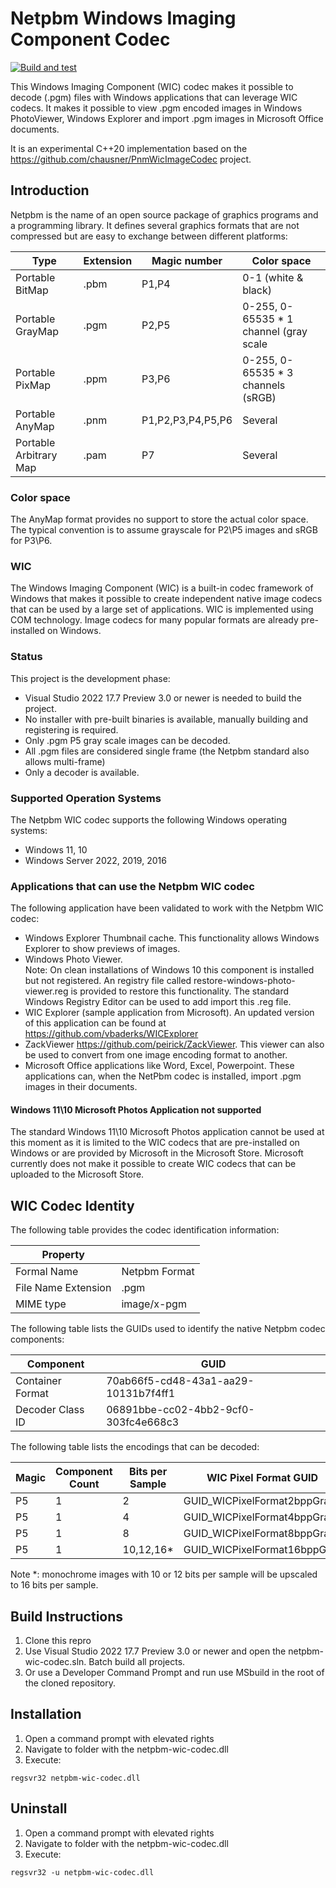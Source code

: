 # Netpbm Windows Imaging Component Codec

[![Build and test](https://github.com/vbaderks/netpbm-wic-codec/actions/workflows/msbuild.yml/badge.svg)](https://github.com/vbaderks/netpbm-wic-codec/actions/workflows/msbuild.yml)

This Windows Imaging Component (WIC) codec makes it possible to decode (.pgm) files with Windows applications that can leverage WIC codecs.
It makes it possible to view .pgm encoded images in Windows PhotoViewer, Windows Explorer and import .pgm images in Microsoft Office documents.

It is an experimental C++20 implementation based on the <https://github.com/chausner/PnmWicImageCodec> project.

## Introduction

Netpbm is the name of an open source package of graphics programs and a programming library.
It defines several graphics formats that are not compressed but are easy to exchange between different
platforms:

|Type            |Extension|Magic number|Color space|
|----------------|---------|--------------------------|-----------|
|Portable BitMap |.pbm     |P1,P4       | 0-1 (white & black)|
|Portable GrayMap|.pgm     |P2,P5       | 0-255, 0-65535 * 1 channel (gray scale|
|Portable PixMap |.ppm     |P3,P6       | 0-255, 0-65535 * 3 channels (sRGB)|
|Portable AnyMap |.pnm     |P1,P2,P3,P4,P5,P6|Several|
|Portable Arbitrary Map|.pam|P7       |Several|

### Color space

The AnyMap format provides no support to store the actual color space. The typical convention is to assume grayscale for P2\P5 images and sRGB for P3\P6.

### WIC

The Windows Imaging Component (WIC) is a built-in codec framework of Windows that makes it possible
to create independent native image codecs that can be used by a large set of applications.
WIC is implemented using COM technology. Image codecs for many popular formats are already pre-installed on Windows.

### Status

This project is the development phase:

- Visual Studio 2022 17.7 Preview 3.0 or newer is needed to build the project.
- No installer with pre-built binaries is available, manually building and registering is required.
- Only .pgm P5 gray scale images can be decoded.
- All .pgm files are considered single frame (the Netpbm standard also allows multi-frame)
- Only a decoder is available.

### Supported Operation Systems

The Netpbm WIC codec supports the following Windows operating systems:

- Windows 11, 10
- Windows Server 2022, 2019, 2016

### Applications that can use the Netpbm WIC codec

The following application have been validated to work with the Netpbm WIC codec:

- Windows Explorer Thumbnail cache. This functionality allows Windows Explorer to show previews of images.
- Windows Photo Viewer.  
 Note: On clean installations of Windows 10 this component is installed but not registered. An registry file called restore-windows-photo-viewer.reg
 is provided to restore this functionality. The standard Windows Registry Editor can be used to add import this .reg file.
- WIC Explorer (sample application from Microsoft). An updated version of this application can be found at <https://github.com/vbaderks/WICExplorer>
- ZackViewer <https://github.com/peirick/ZackViewer>. This viewer can also be used to convert from one image encoding format to another.
- Microsoft Office applications like Word, Excel, Powerpoint. These applications can, when the NetPbm codec is installed, import .pgm images in their documents.

#### Windows 11\10 Microsoft Photos Application not supported

The standard Windows 11\10 Microsoft Photos application cannot be used at this moment as it is limited to the
WIC codecs that are pre-installed on Windows or are provided by Microsoft in the Microsoft Store.
Microsoft currently does not make it possible to create WIC codecs that can be uploaded to the Microsoft Store.

## WIC Codec Identity

The following table provides the codec identification information:

|Property||
|---|---|
|Formal Name|Netpbm Format|
|File Name Extension|.pgm|
|MIME type| image/x-pgm|

The following table lists the GUIDs used to identify the native Netpbm codec components:

|Component|GUID
|---|---|
|Container Format|70ab66f5-cd48-43a1-aa29-10131b7f4ff1
|Decoder Class ID |06891bbe-cc02-4bb2-9cf0-303fc4e668c3|

The following table lists the encodings that can be decoded:

|Magic|Component Count|Bits per Sample|WIC Pixel Format GUID|
|---|---|---|--|
|P5|1|2|GUID_WICPixelFormat2bppGray
|P5|1|4|GUID_WICPixelFormat4bppGray
|P5|1|8|GUID_WICPixelFormat8bppGray
|P5|1|10,12,16*|GUID_WICPixelFormat16bppGray

Note *: monochrome images with 10 or 12 bits per sample will be upscaled to 16 bits per sample.

## Build Instructions

1. Clone this repro
1. Use Visual Studio 2022 17.7 Preview 3.0 or newer and open the netpbm-wic-codec.sln. Batch build all projects.
1. Or use a Developer Command Prompt and run use MSbuild in the root of the cloned repository.

## Installation

1. Open a command prompt with elevated rights
1. Navigate to folder with the netpbm-wic-codec.dll
1. Execute:

```shell
regsvr32 netpbm-wic-codec.dll
```

## Uninstall

1. Open a command prompt with elevated rights
1. Navigate to folder with the netpbm-wic-codec.dll
1. Execute:

```shell
regsvr32 -u netpbm-wic-codec.dll
```
